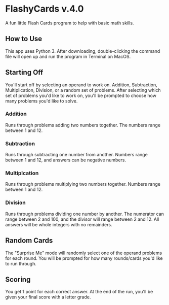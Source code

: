 # FlashyCards v.4.0
A fun little Flash Cards program to help with basic math skills.

## How to Use

This app uses Python 3. After downloading, double-clicking the command file will open up and run the program in Terminal on MacOS.

## Starting Off

You'll start off by selecting an operand to work on. Addition, Subtraction, Multiplication, Division, or a random set of problems. After selecting which set of problems you'd like to work on, you'll be prompted to choose how many problems you'd like to solve.

### Addition

Runs through problems adding two numbers together. The numbers range between 1 and 12.

### Subtraction

Runs through subtracting one number from another. Numbers range between 1 and 12, and answers can be negative numbers.

### Multiplcation 

Runs through problems multiplying two numbers together. Numbers range between 1 and 12.

### Division

Runs through problems dividing one number by another. The numerator can range between 2 and 100, and the divisor will range between 2 and 12. All answers will be whole integers with no remainders.

## Random Cards

The "Surprise Me" mode will randomly select one of the operand problems for each round. You will be prompted for how many rounds/cards you'd like to run through.

## Scoring

You get 1 point for each correct answer. At the end of the run, you'll be given your final score with a letter grade.